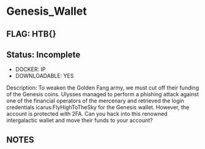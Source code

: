 # Genesis_Wallet

## FLAG: HTB{}

## Status: Incomplete

+ DOCKER: IP
+ DOWNLOADABLE: YES

Description: To weaken the Golden Fang army, we must cut off their funding of the Genesis coins. Ulysses managed to perform a phishing attack against one of the financial operators of the mercenary and retrieved the login credentials icarus:FlyHighToTheSky for the Genesis wallet. However, the account is protected with 2FA. Can you hack into this renowned intergalactic wallet and move their funds to your account?

## NOTES
